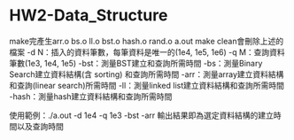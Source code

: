 # HW2-Data_Structure
make完產生arr.o bs.o ll.o bst.o hash.o rand.o a.out
make clean會刪除上述的檔案
-d N：插入的資料筆數，每筆資料是唯一的(1e4, 1e5, 1e6)
-q M：查詢資料筆數(1e3, 1e4, 1e5)
-bst：測量BST建立和查詢所需時間
-bs：測量Binary Search建立資料結構(含 sorting) 和查詢所需時間
-arr：測量array建立資料結構和查詢(linear search)所需時間
-ll：測量linked list建立資料結構和查詢所需時間
-hash：測量hash建立資料結構和查詢所需時間

使用範例：./a.out -d 1e4 -q 1e3 -bst -arr
輸出結果即為選定資料結構的建立時間以及查詢時間

